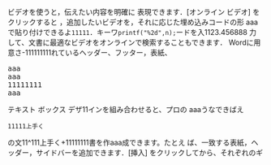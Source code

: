 ビデオを使うと，伝えたい内容を明確に
表現できます．[オンライン ビデオ] をクリックすると
，追加したいビデオを，それに応じた埋め込みコードの形
aaaで貼り付けできるよ<code>11111</code>．キーワ<code>printf("%2d",n);</code>ードを入1123.456888 力して、文書に最適なビデオをオンラインで検索することもできます．
Wordに用意さ-111111111れているヘッダー、フッター，表紙、
<pre>
aaa
aaa
11111111
aaa
</pre>
テキスト ボックス デザ11インを組み合わせると、プロの
aaaうなできばえ
```
11111上手く
```
の文11^111上手く+11111111書を作aaa成できます。たとえ
ば、一致する表紙，ヘッダー，サイドバーを追加できます．[挿入] をクリックしてから、それぞれのギ
